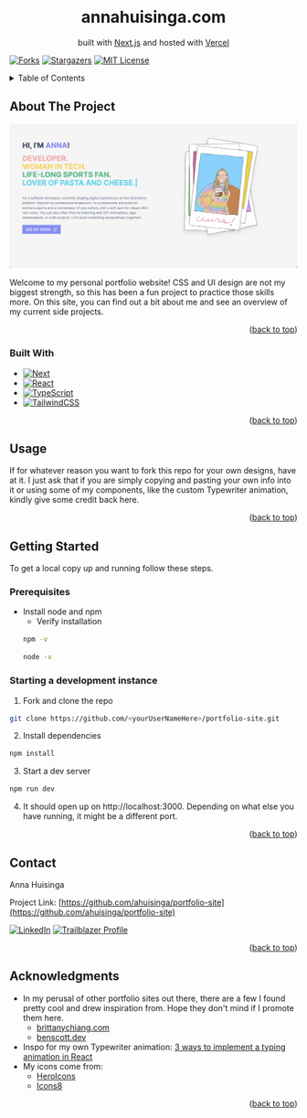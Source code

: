 <a name="readme-top"></a>

<!-- PROJECT LOGO -->
<br />
<div align="center">
  <!-- <a href="https://github.com/ahuisinga/portfolio-site">
    <img src="public/images/cartoon-me.png" alt="Logo" width="80" height="80">
  </a> -->

<h1 align="center">annahuisinga.com</h1>

  <p align="center">
    built with <a href="https://nextjs.org/">Next.js</a> and hosted with <a href="https://vercel.com">Vercel</a>
  </p>
</div>

[![Forks][forks-shield]][forks-url]
[![Stargazers][stars-shield]][stars-url]
[![MIT License][license-shield]][license-url]

<!-- TABLE OF CONTENTS -->
<details>
  <summary>Table of Contents</summary>
  <ol>
    <li>
      <a href="#about-the-project">About The Project</a>
      <ul>
        <li><a href="#built-with">Built With</a></li>
      </ul>
    </li>
    <li><a href="#license">License</a></li>
    <li><a href="#contact">Contact</a></li>
    <li><a href="#acknowledgments">Acknowledgments</a></li>
  </ol>
</details>

<!-- ABOUT THE PROJECT -->

## About The Project

[![My Portfolio Screen Shot][product-screenshot]](https://example.com)

<p>
Welcome to my personal portfolio website! CSS and UI design are not my biggest strength, so this has been a fun project to practice those skills more. On this site, you can find out a bit about me and see an overview of my current side projects.
</p>
<p align="right">(<a href="#readme-top">back to top</a>)</p>

### Built With

- [![Next][Next.js]][Next-url]
- [![React][React.js]][React-url]
- [![TypeScript][TypeScript.com]][TypeScript-url]
- [![TailwindCSS][TailwindCSS.com]][TailwindCSS-url]

<p align="right">(<a href="#readme-top">back to top</a>)</p>

## Usage

If for whatever reason you want to fork this repo for your own designs, have at it. I just ask that if you are simply copying and pasting your own info into it or using some of my components, like the custom Typewriter animation, kindly give some credit back here.

<p align="right">(<a href="#readme-top">back to top</a>)</p>

<!-- GETTING STARTED -->

## Getting Started

To get a local copy up and running follow these steps.

### Prerequisites

- Install node and npm
  - Verify installation
  ```bash
  npm -v
  ```
  ```bash
  node -v
  ```

### Starting a development instance

1. Fork and clone the repo

```bash
git clone https://github.com/<yourUserNameHere>/portfolio-site.git
```

2. Install dependencies

```bash
npm install
```

3. Start a dev server

```bash
npm run dev
```

4. It should open up on http://localhost:3000. Depending on what else you have running, it might be a different port.

<p align="right">(<a href="#readme-top">back to top</a>)</p>

<!-- CONTACT -->

## Contact

Anna Huisinga

Project Link: [https://github.com/ahuisinga/portfolio-site](https://github.com/ahuisinga/portfolio-site)

[![LinkedIn][linkedin-shield]][linkedin-url]
[![Trailblazer Profile][Trailblazer-badge]][Trailblazer-url]

<p align="right">(<a href="#readme-top">back to top</a>)</p>

<!-- ACKNOWLEDGMENTS -->

## Acknowledgments

- In my perusal of other portfolio sites out there, there are a few I found pretty cool and drew inspiration from. Hope they don't mind if I promote them here.
  - [brittanychiang.com](https://brittanychiang.com)
  - [benscott.dev](https://benscott.dev/)
- Inspo for my own Typewriter animation: [3 ways to implement a typing animation in React](https://blog.logrocket.com/3-ways-implement-typing-animation-react/#multiline-typing-animation-react-type-animation)
- My icons come from:
  - [HeroIcons](https://heroicons.com/)
  - [Icons8](https://icons8.com)

<p align="right">(<a href="#readme-top">back to top</a>)</p>

[forks-shield]: https://img.shields.io/github/forks/ahuisinga/portfolio-site.svg?style=for-the-badge
[forks-url]: https://github.com/ahuisinga/portfolio-site/network/members
[stars-shield]: https://img.shields.io/github/stars/ahuisinga/portfolio-site.svg?style=for-the-badge
[stars-url]: https://github.com/ahuisinga/portfolio-site/stargazers
[license-shield]: https://img.shields.io/github/license/ahuisinga/portfolio-site.svg?style=for-the-badge
[license-url]: https://github.com/ahuisinga/portfolio-site/blob/master/LICENSE.txt
[linkedin-shield]: https://img.shields.io/badge/LinkedIn-0A66C2?style=for-the-badge&labelColor=white
[linkedin-url]: https://linkedin.com/in/annahuisinga
[product-screenshot]: public/images/portfolio_screenshot.png
[Next.js]: https://img.shields.io/badge/next.js-000000?style=for-the-badge&logo=nextdotjs&logoColor=white
[Next-url]: https://nextjs.org/
[React.js]: https://img.shields.io/badge/React-20232A?style=for-the-badge&logo=react&logoColor=61DAFB
[React-url]: https://reactjs.org/
[Vue.js]: https://img.shields.io/badge/Vue.js-35495E?style=for-the-badge&logo=vuedotjs&logoColor=4FC08D
[Vue-url]: https://vuejs.org/
[Angular.io]: https://img.shields.io/badge/Angular-DD0031?style=for-the-badge&logo=angular&logoColor=white
[Angular-url]: https://angular.io/
[Svelte.dev]: https://img.shields.io/badge/Svelte-4A4A55?style=for-the-badge&logo=svelte&logoColor=FF3E00
[Svelte-url]: https://svelte.dev/
[Laravel.com]: https://img.shields.io/badge/Laravel-FF2D20?style=for-the-badge&logo=laravel&logoColor=white
[Laravel-url]: https://laravel.com
[Bootstrap.com]: https://img.shields.io/badge/Bootstrap-563D7C?style=for-the-badge&logo=bootstrap&logoColor=white
[Bootstrap-url]: https://getbootstrap.com
[JQuery.com]: https://img.shields.io/badge/jQuery-0769AD?style=for-the-badge&logo=jquery&logoColor=white
[JQuery-url]: https://jquery.com
[TailwindCSS.com]: https://img.shields.io/badge/tailwindcss-white?style=for-the-badge&logo=tailwindcss&logoColor=06B6D4
[TailwindCSS-url]: https://tailwindcss.com
[TypeScript.com]: https://img.shields.io/badge/typescript-%233178C6?style=for-the-badge&logo=typescript&logoColor=white
[TypeScript-url]: https://www.typescriptlang.org/
[HeadlessUI]: https://img.shields.io/badge/headless_ui-%2366E3FF?style=for-the-badge&logo=headlessui&logoColor=white
[HeadlessUI-url]: https://headlessui.com/v1
[Trailblazer-url]: https://www.salesforce.com/trailblazer/ahuisinga
[Trailblazer-badge]: https://img.shields.io/badge/trailblazer-white?style=for-the-badge&logo=salesforce&logoColor=00A1E0
